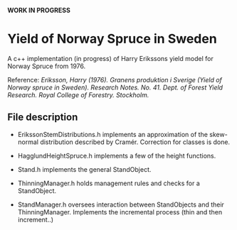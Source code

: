 **WORK IN PROGRESS**

# Yield of Norway Spruce in Sweden

A c++ implementation (in progress) of Harry Erikssons yield model for Norway Spruce from 1976.

Reference:
*Eriksson, Harry (1976). Granens produktion i Sverige (Yield of Norway spruce in Sweden). Research Notes. No. 41. Dept. of Forest Yield Research. Royal College of Forestry. Stockholm.*

## File description

* ErikssonStemDistributions.h implements an approximation of the skew-normal distribution described by Cramér. Correction for classes is done. 

* HagglundHeightSpruce.h implements a few of the height functions.

* Stand.h implements the general StandObject.

* ThinningManager.h holds management rules and checks for a StandObject.

* StandManager.h oversees interaction between StandObjects and their ThinningManager. Implements the incremental process (thin and then increment..)